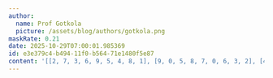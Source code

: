 ```yaml
---
author:
  name: Prof Gotkola
  picture: /assets/blog/authors/gotkola.png
maskRate: 0.21
date: 2025-10-29T07:00:01.985369
id: e3e379c4-b494-11f0-b564-71e1480f5e87
content: '[[2, 7, 3, 6, 9, 5, 4, 8, 1], [9, 0, 5, 8, 7, 0, 6, 3, 2], [4, 0, 8, 1, 3, 2, 7, 9, 5], [7, 0, 2, 5, 1, 0, 9, 0, 0], [1, 8, 9, 0, 6, 3, 5, 2, 7], [6, 5, 0, 9, 0, 0, 8, 1, 0], [0, 2, 6, 7, 5, 0, 3, 4, 0], [0, 4, 1, 3, 8, 9, 2, 7, 6], [3, 0, 7, 2, 4, 6, 1, 5, 8]]'
---
```

